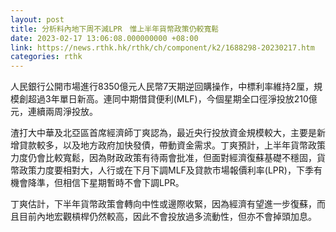 ```yaml
---
layout: post
title: 分析料內地下周不減LPR　惟上半年貨幣政策仍較寬鬆
date: 2023-02-17 13:06:08.000000000 +08:00
link: https://news.rthk.hk/rthk/ch/component/k2/1688298-20230217.htm
categories: rthk
---
```


人民銀行公開市場進行8350億元人民幣7天期逆回購操作，中標利率維持2厘，規模創超過3年單日新高。連同中期借貸便利(MLF)，今個星期全口徑淨投放210億元，連續兩周淨投放。 

渣打大中華及北亞區首席經濟師丁爽認為，最近央行投放資金規模較大，主要是新增貸款較多，以及地方政府加快發債，帶動資金需求。丁爽預計，上半年貨幣政策力度仍會比較寬鬆，因為財政政策有待兩會批准，但面對經濟復蘇基礎不穩固，貨幣政策力度要相對大，人行或在下月下調MLF及貸款市場報價利率(LPR)，下季有機會降準，但相信下星期暫時不會下調LPR。

丁爽估計，下半年貨幣政策會轉向中性或邊際收緊，因為經濟有望進一步復蘇，而且目前內地宏觀槓桿仍然較高，因此不會投放過多流動性，但亦不會掉頭加息。
